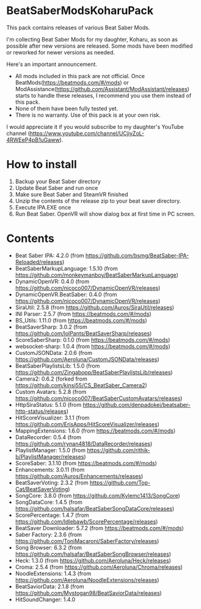 # BeatSaberModsKoharuPack
This pack contains releases of various Beat Saber Mods.

I'm collecting Beat Saber Mods for my daughter, Koharu, as soon as possible after new versions are released.
Some mods have been modified or reworked for newer versions as needed.

Here's an important announcement.
* All mods included in this pack are not official. Once BeatMods(https://beatmods.com/#/mods) or ModAssistance(https://github.com/Assistant/ModAssistant/releases) starts to handle these releases, I recommend you use them instead of this pack.
* None of them have been fully tested yet.
* There is no warranty. Use of this pack is at your own risk.

I would appreciate it if you would subscribe to my daughter's YouTube channel (https://www.youtube.com/channel/UCjiyZoL-4RWEeP4pB1uGaww).

# How to install

1. Backup your Beat Saber directory
2. Update Beat Saber and run once
3. Make sure Beat Saber and SteamVR finished
4. Unzip the contents of the release zip to your beat saver directory.
5. Execute IPA.EXE once
6. Run Beat Saber. OpenVR will show dialog box at first time in PC screen.

# Contents

* Beat Saber IPA: 4.2.0 (from https://github.com/bsmg/BeatSaber-IPA-Reloaded/releases)
* BeatSaberMarkupLanguage: 1.5.10 (from https://github.com/monkeymanboy/BeatSaberMarkupLanguage)
* DynamicOpenVR: 0.4.0 (from https://github.com/nicoco007/DynamicOpenVR/releases)
* DynamicOpenVR.BeatSaber: 0.4.0 (from https://github.com/nicoco007/DynamicOpenVR/releases)
* SiraUtil: 2.5.8 (from https://github.com/Auros/SiraUtil/releases)
* INI Parser: 2.5.7 (from https://beatmods.com/#/mods)
* BS_Utils: 1.11.0 (from https://beatmods.com/#/mods)
* BeatSaverSharp: 3.0.2 (from https://github.com/lolPants/BeatSaverSharp/releases)
* ScoreSaberSharp: 0.1.0 (from https://beatmods.com/#/mods)
* websocket-sharp: 1.0.4 (from https://beatmods.com/#/mods)
* CustomJSONData: 2.0.6 (from https://github.com/Aeroluna/CustomJSONData/releases)
* BeatSaberPlaylistsLib: 1.5.0 (from https://github.com/Zingabopp/BeatSaberPlaylistsLib/releases)
* Camera2: 0.6.2 (forked from https://github.com/kinsi55/CS_BeatSaber_Camera2)
* Custom Avatars: 5.2.8 (from https://github.com/nicoco007/BeatSaberCustomAvatars/releases)
* HttpSiraStatus: 5.1.0 (from https://github.com/denpadokei/beatsaber-http-status/releases)
* HitScoreVisualizer: 3.1.1 (from https://github.com/ErisApps/HitScoreVisualizer/releases)
* MappingExtensions: 1.6.0 (from https://beatmods.com/#/mods)
* DataRecorder: 0.5.4 (from https://github.com/rynan4818/DataRecorder/releases)
* PlaylistManager: 1.5.0 (from https://github.com/rithik-b/PlaylistManager/releases)
* ScoreSaber: 3.1.10 (from https://beatmods.com/#/mods)
* Enhancements: 3.0.11 (from https://github.com/Auros/Enhancements/releases)
* BeatSaverVoting: 2.3.2 (from https://github.com/Top-Cat/BeatSaverVoting)
* SongCore: 3.8.0 (from https://github.com/Kylemc1413/SongCore)
* SongDataCore: 1.4.5 (from https://github.com/halsafar/BeatSaberSongDataCore/releases)
* ScorePercentage: 1.4.7 (from https://github.com/Idlebawb/ScorePercentage/releases) 
* BeatSaver Downloader: 5.7.2 (from https://beatmods.com/#/mods)
* Saber Factory: 2.3.6 (from https://github.com/ToniMacaroni/SaberFactory/releases)
* Song Browser: 6.3.2 (from https://github.com/halsafar/BeatSaberSongBrowser/releases)
* Heck: 1.3.0 (from https://github.com/Aeroluna/Heck/releases)
* Croma: 2.5.4 (from https://github.com/Aeroluna/Chroma/releases)
* NoodleExtensions: 1.4.3 (from https://github.com/Aeroluna/NoodleExtensions/releases)
* BeatSaviorData: 2.1.8 (from https://github.com/Mystogan98/BeatSaviorData/releases)
* HitSoundChanger: 1.4.0
